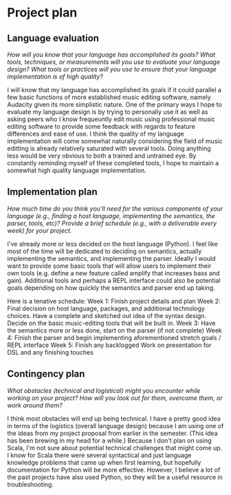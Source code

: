 # Project plan

## Language evaluation

*How will you know that your language has accomplished its goals? What tools, techniques, or measurements will you use to evaluate your language design? What tools or practices will you use to ensure that your language implementation is of high quality?*

I will know that my language has accomplished its goals if it could parallel a few basic functions of more established music editing software, namely Audacity given its more simplistic nature. One of the primary ways I hope to evaluate my language design is by trying to personally use it as well as asking peers who I know frequeuntly edit music using professional music editing software to provide some feedback with regards to feature differences and ease of use. I think the quality of my language implementation will come somewhat naturally considering the field of music editting is already relatively saturated with several tools. Doing anything less would be very obvious to both a trained and untrained eye. By constantly reminding myself of these completed tools, I hope to maintain a somewhat high quality language implementation.

## Implementation plan

*How much time do you think you'll need for the various components of your language (e.g., finding a host language, implementing the semantics, the parser, tools, etc)? Provide a brief schedule (e.g., with a deliverable every week) for your project.*

I've already more or less decided on the host language (Python). I feel like most of the time will be dedicated to deciding on semantics, actually implementing the semantics, and implementing the parser. Ideally I would want to provide some basic tools that will allow users to implement their own tools (e.g. define a new feature called amplify that increases bass and gain). Additional tools and perhaps a REPL interface could also be potential goals depending on how quickly the semantics and parser end up taking. 

Here is a tenative schedule:
Week 1: Finish project details and plan
Week 2: Final decision on host language, packages, and additional technology choices. Have a complete and sketched out idea of the syntax design. Decide on the basic music-editing tools that will be built in. 
Week 3: Have the semantics more or less done, start on the parser (if not complete)
Week 4: Finish the parser and begin implementing aforementioned stretch goals / REPL interface
Week 5: Finish any backlogged Work on presentation for DSL and any finishing touches

## Contingency plan

*What obstacles (technical and logistical) might you encounter while working on your project? How will you look out for them, overcome them, or work around them?*

I think most obstacles will end up being technical. I have a pretty good idea in terms of the logistics (overall language design) because I am using one of the ideas from my project proposal from earlier in the semester. (This idea has been brewing in my head for a while.) Because I don't plan on using Scala, I'm not sure about potential technical challenges that might come up. I know for Scala there were several syntactical and just language knowledge problems that came up when first learning, but hopefully documentation for Python will be more effective. However, I believe a lot of the past projects have also used Python, so they will be a useful resource in troubleshooting.
